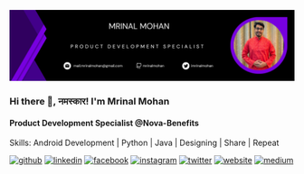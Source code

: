 ![Design and Development](https://github.com/mrinalmohan/mrinalmohan/blob/main/github_banner.png)
### Hi there 👋, नमस्कार! I'm Mrinal Mohan
#### Product Development Specialist @Nova-Benefits

Skills: Android Development | Python | Java | Designing | Share | Repeat



[<img src='https://cdn.jsdelivr.net/npm/simple-icons@3.0.1/icons/github.svg' alt='github' height='40'>](https://github.com/mrinalmohan)  [<img src='https://cdn.jsdelivr.net/npm/simple-icons@3.0.1/icons/linkedin.svg' alt='linkedin' height='40'>](https://www.linkedin.com/in/imrinalmohan/)  [<img src='https://cdn.jsdelivr.net/npm/simple-icons@3.0.1/icons/facebook.svg' alt='facebook' height='40'>](https://www.facebook.com/er.mrinal.mohan)  [<img src='https://cdn.jsdelivr.net/npm/simple-icons@3.0.1/icons/instagram.svg' alt='instagram' height='40'>](https://www.instagram.com/mrinz_mohan/)  [<img src='https://cdn.jsdelivr.net/npm/simple-icons@3.0.1/icons/twitter.svg' alt='twitter' height='40'>](https://twitter.com/imrinalmohan)  [<img src='https://cdn.jsdelivr.net/npm/simple-icons@3.0.1/icons/icloud.svg' alt='website' height='40'>](https://mrinal-mohan.typedream.app/)  [<img src='https://cdn.jsdelivr.net/npm/simple-icons@3.0.1/icons/medium.svg' alt='medium' height='40'>](https://medium.com/@mrinal_mohan)  

